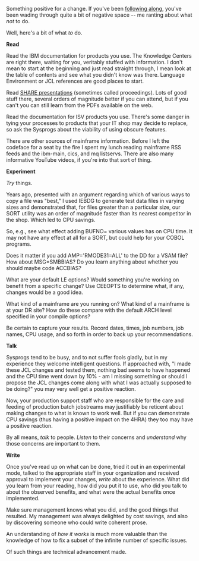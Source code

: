 Something positive for a change.  If you've been [following along](https://github.com/cschneid-the-elder/rants), you've been wading through quite a bit of negative space -- me ranting about what _not_ to do.

Well, here's a bit of what _to_ do.

__Read__

Read the IBM documentation for products you use.  The Knowledge Centers are right there, waiting for you, veritably stuffed with information.  I don't mean to start at the beginning and just read straight through, I mean look at the table of contents and see what you didn't know was there.  Language Environment or JCL references are good places to start.

Read [SHARE presentations](https://www.share.org/p/cm/ld/fid=59) (sometimes called proceedings).  Lots of good stuff there, several orders of magnitude better if you can attend, but if you can't you can still learn from the PDFs available on the web.

Read the documentation for ISV products you use.  There's some danger in tying your processes to products that your IT shop may decide to replace, so ask the Sysprogs about the viability of using obscure features.

There are other sources of mainframe information.  Before I left the codeface for a seat by the fire I spent my lunch reading mainframe RSS feeds and the ibm-main, cics, and mq listservs.  There are also many informative YouTube videos, if you're into that sort of thing.

__Experiment__

_Try_ things.

Years ago, presented with an argument regarding which of various ways to copy a file was "best," I used IEBDG to generate test data files in varying sizes and demonstrated that, for files greater than a particular size, our SORT utility was an order of magnitude faster than its nearest competitor in the shop.  Which led to CPU savings.

So, e.g., see what effect adding BUFNO= various values has on CPU time.  It may not have any effect at all for a SORT, but could help for your COBOL programs.

Does it matter if you add AMP='RMODE31=ALL' to the DD for a VSAM file?  How about MSG=SMBBIAS?  Do you learn anything about whether you should maybe code ACCBIAS?

What are your default LE options?  Would something you're working on benefit from a specific change?  Use CEEOPTS to determine what, if any, changes would be a good idea.

What kind of a mainframe are you running on?  What kind of a mainframe is at your DR site?  How do these compare with the default ARCH level specified in your compile options?

Be certain to capture your results.  Record dates, times, job numbers, job names, CPU usage, and so forth in order to back up your recommendations.

__Talk__

Sysprogs tend to be busy, and to not suffer fools gladly, but in my experience they welcome intelligent questions.  If approached with, "I made these JCL changes and tested them, nothing bad seems to have happened and the CPU time went down by 10% - am I missing something or should I propose the JCL changes come along with what I was actually supposed to be doing?" you may very well get a positive reaction.

Now, your production support staff who are responsible for the care and feeding of production batch jobstreams may justifiably be reticent about making changes to what is known to work well.  But if you can demonstrate CPU savings (thus having a positive impact on the 4HRA) they too may have a positive reaction.

By all means, _talk_ to people.  _Listen_ to their concerns and _understand_ why those concerns are important to them.  

__Write__

Once you've read up on what can be done, tried it out in an experimental mode, talked to the appropriate staff in your organization and received approval to implement your changes, _write_ about the experience.  What did you learn from your reading, how did you put it to use, who did you talk to about the observed benefits, and what were the actual benefits once implemented.

Make sure management knows what you did, and the good things that resulted.  My management was always delighted by cost savings, and also by discovering someone who could write coherent prose.

An understanding of _how it works_ is much more valuable than the knowledge of how to fix a subset of the infinite number of specific issues.

Of such things are technical advancement made.
